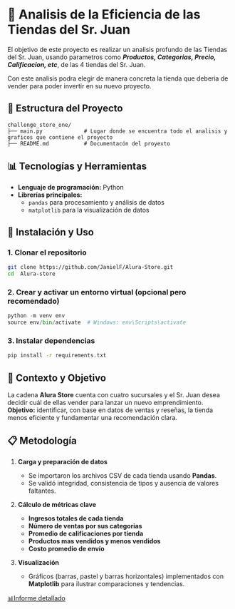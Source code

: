 # 📶 Analisis de la Eficiencia de las Tiendas del Sr. Juan

El objetivo de este proyecto es realizar un analisis profundo de las Tiendas del Sr. Juan, usando parametros como ***Productos, Categorias, Precio, Calificacion, etc***, de las 4 tiendas del Sr. Juan.

Con este analisis podra elegir de manera concreta la tienda que deberia de vender para poder invertir en su nuevo proyecto.


## 📁 Estructura del Proyecto


```
challenge_store_one/
├── main.py             # Lugar donde se encuentra todo el analisis y graficos que contiene el proyecto
├── README.md           # Documentacón del proyexto

```

## 📊 Tecnologías y Herramientas

- **Lenguaje de programación:** Python
- **Librerías principales:**
  - `pandas` para procesamiento y análisis de datos
  - `matplotlib` para la visualización de datos

## 🚀 Instalación y Uso

### 1. Clonar el repositorio

```bash
git clone https://github.com/JanielF/Alura-Store.git
cd  Alura-store
```
### 2. Crear y activar un entorno virtual (opcional pero recomendado)

```python
python -m venv env
source env/bin/activate  # Windows: env\Scripts\activate
```


### 3. Instalar dependencias

```bash
pip install -r requirements.txt
```

## 📌 Contexto y Objetivo  
La cadena **Alura Store** cuenta con cuatro sucursales y el Sr. Juan desea decidir cuál de ellas vender para lanzar un nuevo emprendimiento.  
**Objetivo:** identificar, con base en datos de ventas y reseñas, la tienda menos eficiente y fundamentar una recomendación clara.

##  📋 Metodología  
1. **Carga y preparación de datos**  
   - Se importaron los archivos CSV de cada tienda usando **Pandas**.  
   - Se validó integridad, consistencia de tipos y ausencia de valores faltantes.

2. **Cálculo de métricas clave**  
   - **Ingresos totales de cada tienda**
   - **Número de ventas por sus categorias** 
   - **Promedio de calificaciones por tienda** 
   - **Productos mas vendidos y menos vendidos**
   - **Costo promedio de envío**

3. **Visualización**  
   - Gráficos (barras, pastel y barras horizontales) implementados con **Matplotlib** para ilustrar comparaciones y tendencias.


[📊Informe detallado](Report/reportefinal.md) 